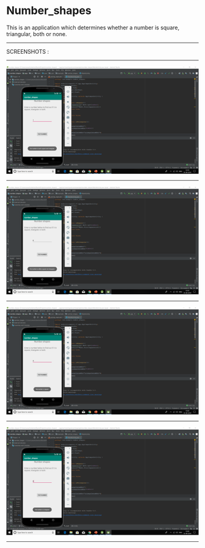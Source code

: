 # Number_shapes
This is an application which determines whether a number is square, triangular, both or none.
******************************************************************************************************************************************

SCREENSHOTS :
*******************************************************************************************************************************************
![](Screenshots3/Screenshot%20(31).png)
*******************************************************************************************************************************************
![](Screenshots3/Screenshot%20(32).png)
*******************************************************************************************************************************************
![](Screenshots3/Screenshot%20(35).png)
*******************************************************************************************************************************************
![](Screenshots3/Screenshot%20(36).png)
*******************************************************************************************************************************************
